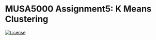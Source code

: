 # MUSA5000 Assignment5: K Means Clustering
[![License](https://img.shields.io/badge/License-BSD%202--Clause-orange.svg)](https://opensource.org/licenses/BSD-2-Clause)
